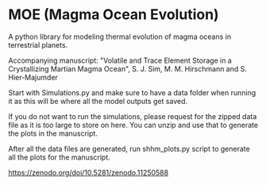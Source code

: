 # MOE (Magma Ocean Evolution)
A python library for modeling thermal evolution of magma oceans in terrestrial planets.

Accompanying manuscript: "Volatile and Trace Element Storage in a Crystallizing Martian Magma Ocean", S. J. Sim, M. M. Hirschmann and S. Hier-Majumder 

Start with Simulations.py and make sure to have a data folder when running it as this will be where all the model outputs get saved. 

If you do not want to run the simulations, please request for the zipped data file as it is too large to store on here. You can unzip and use that to generate the plots in the manuscript.

After all the data files are generated, run shhm_plots.py script to generate all the plots for the manuscript.

https://zenodo.org/doi/10.5281/zenodo.11250588
